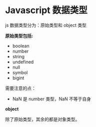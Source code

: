 # Javascript 数据类型

js 数据类型分为：原始类型和 object 类型

**原始类型包括:**

* boolean
* number
* string
* undefined
* null
* symbol
* bigint

需要注意的点：

* NaN 是 number 类型，NaN 不等于自身

**object**

除了原始类型，其余的都是对象类型。
